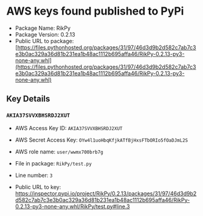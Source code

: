 # AWS keys found published to PyPi

* Package Name: RikPy
* Package Version: 0.2.13
* Public URL to package: [https://files.pythonhosted.org/packages/31/97/46d3d9b2d582c7ab7c3e3b0ac329a36d81b231ea1b48ac1112b695affa46/RikPy-0.2.13-py3-none-any.whl](https://files.pythonhosted.org/packages/31/97/46d3d9b2d582c7ab7c3e3b0ac329a36d81b231ea1b48ac1112b695affa46/RikPy-0.2.13-py3-none-any.whl)

## Key Details

### `AKIA37SVVXBHSRDJ2XUT`

* AWS Access Key ID: `AKIA37SVVXBHSRDJ2XUT`
* AWS Secret Access Key: `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` 
* AWS role name: `user/wwmx700brb7g`
* File in package: `RikPy/test.py`
* Line number: `3`

* Public URL to key: https://inspector.pypi.io/project/RikPy/0.2.13/packages/31/97/46d3d9b2d582c7ab7c3e3b0ac329a36d81b231ea1b48ac1112b695affa46/RikPy-0.2.13-py3-none-any.whl/RikPy/test.py#line.3


